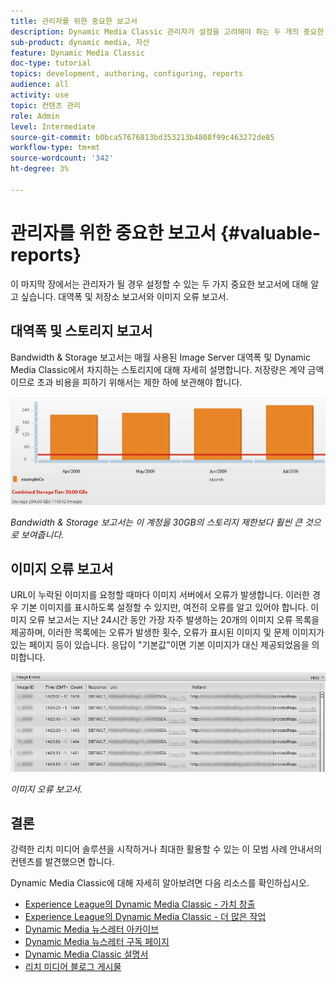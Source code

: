 ```yaml
---
title: 관리자를 위한 중요한 보고서
description: Dynamic Media Classic 관리자가 설정을 고려해야 하는 두 개의 중요한 보고서를 살펴봅니다.
sub-product: dynamic media, 자산
feature: Dynamic Media Classic
doc-type: tutorial
topics: development, authoring, configuring, reports
audience: all
activity: use
topic: 컨텐츠 관리
role: Admin
level: Intermediate
source-git-commit: b0bca57676813bd353213b4808f99c463272de85
workflow-type: tm+mt
source-wordcount: '342'
ht-degree: 3%

---
```



# 관리자를 위한 중요한 보고서 {#valuable-reports}

이 마지막 장에서는 관리자가 될 경우 설정할 수 있는 두 가지 중요한 보고서에 대해 알고 싶습니다. 대역폭 및 저장소 보고서와 이미지 오류 보고서.

## 대역폭 및 스토리지 보고서

Bandwidth &amp; Storage 보고서는 매월 사용된 Image Server 대역폭 및 Dynamic Media Classic에서 차지하는 스토리지에 대해 자세히 설명합니다. 저장량은 계약 금액이므로 초과 비용을 피하기 위해서는 제한 하에 보관해야 합니다.

![이미지](assets/valuable-reports/reports-1.jpg)

_Bandwidth &amp; Storage 보고서는 이 계정을 30GB의 스토리지 제한보다 훨씬 큰 것으로 보여줍니다._

## 이미지 오류 보고서

URL이 누락된 이미지를 요청할 때마다 이미지 서버에서 오류가 발생합니다. 이러한 경우 기본 이미지를 표시하도록 설정할 수 있지만, 여전히 오류를 알고 있어야 합니다. 이미지 오류 보고서는 지난 24시간 동안 가장 자주 발생하는 20개의 이미지 오류 목록을 제공하며, 이러한 목록에는 오류가 발생한 횟수, 오류가 표시된 이미지 및 문제 이미지가 있는 페이지 등이 있습니다. 응답이 &quot;기본값&quot;이면 기본 이미지가 대신 제공되었음을 의미합니다.

![이미지](assets/valuable-reports/reports-2.jpg)

_이미지 오류 보고서._

## 결론

강력한 리치 미디어 솔루션을 시작하거나 최대한 활용할 수 있는 이 모범 사례 안내서의 컨텐츠를 발견했으면 합니다.

Dynamic Media Classic에 대해 자세히 알아보려면 다음 리소스를 확인하십시오.

- [Experience League의 Dynamic Media Classic - 가치 창출](https://guided.adobe.com/?launch=AEM-5a#recommended/solutions/experience-manager)
- [Experience League의 Dynamic Media Classic - 더 많은 작업](https://guided.adobe.com/?launch=AEM-6a#recommended/solutions/experience-manager)
- [Dynamic Media 뉴스레터 아카이브](https://docs.adobe.com/content/help/en/dynamic-media-classic/using/dynamic-media-newsletter.html)
- [Dynamic Media 뉴스레터 구독 페이지](https://www.adobe.com/subscription/dynamic-media-newsletter.html)
- [Dynamic Media Classic 설명서](https://docs.adobe.com/content/help/en/dynamic-media-classic/using/home.html)
- [리치 미디어 블로그 게시물](https://theblog.adobe.com/tag/dynamic-media)
